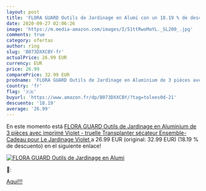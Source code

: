 ```yaml
---
layout: post
title: 'FLORA GUARD Outils de Jardinage en Alumi con un 18.19 % de descuento'
date: 2020-09-27 02:06:26
image: 'https://m.media-amazon.com/images/I/51ttRwoMaYL._SL200_.jpg'
comments: true
category: ofertas
author: ring
slug: 'B073DXXCBY-fr'
actualPrice: 26.99 EUR
currency: EUR
price: 26.99
comparePrice: 32.99 EUR
prodname: 'FLORA GUARD Outils de Jardinage en Aluminium de 3 pièces avec imprimé Violet - truelle  Transplanter  sécateur  Ensemble-Cadeau pour Le Jardinage  Violet '
country: 'fr'
flag: '🇫🇷'
buyurl: 'https://www.amazon.fr/dp/B073DXXCBY/?tag=tolees0d-21'
descuento: '18.19'
average: '26.99'
---
```


En este momento está [FLORA GUARD Outils de Jardinage en Aluminium de 3 pièces avec imprimé Violet - truelle  Transplanter  sécateur  Ensemble-Cadeau pour Le Jardinage  Violet ](https://www.amazon.fr/dp/B073DXXCBY/?tag=tolees0d-21) a 26.99 EUR (original: 32.99 EUR) (18.19 %  de descuento) en el siguiente enlace!

[![FLORA GUARD Outils de Jardinage en Alumi](https://m.media-amazon.com/images/I/51ttRwoMaYL._SL200_.jpg)](https://www.amazon.fr/dp/B073DXXCBY/?tag=tolees0d-21)

🔎:


[Aquí!!!](https://www.amazon.fr/dp/B073DXXCBY/?tag=tolees0d-21)
